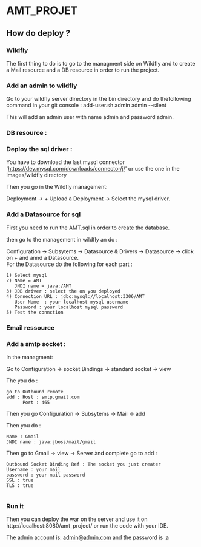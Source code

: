# AMT_PROJET

## How do deploy ?

### Wildfly

The first thing to do is to go to the managment side on Wildfly and to create a Mail resource and a DB resource in order to run the project.

### Add an admin to wildfly

Go to your wildfly server directory in the bin directory and do thefollowing command in your git console :
add-user.sh admin admin --silent

This will add an admin user with name admin and password admin.


### DB resource :



### Deploy the sql driver :

You have to download the last mysql connector 'https://dev.mysql.com/downloads/connector/j/' or use the one in the images/wildfly directory

Then you go in the Wildfly management:

Deployment -> + Upload a Deployment -> Select the mysql driver.

### Add a Datasource for sql

First you need to run the AMT.sql in order to create the database. 

then go to the management in wildfly an do : 

Configuration -> Subsytems -> Datasource & Drivers -> Datasource -> click on + and annd a Datasource.  
For the Datasource do the following for each part :
```
1) Select mysql  
2) Name = AMT  
   JNDI name = java:/AMT  
3) JDB driver : select the on you deployed  
4) Connection URL : jdbc:mysql://localhost:3306/AMT  
   User Name  : your localhost mysql username
   Password : your localhost mysql password
5) Test the connction
```

### Email ressource

### Add a smtp socket :

In the managment: 

Go to Configuration -> socket Bindings -> standard socket -> view

The you do  :

```
go to Outbound remote
add : Host : smtp.gmail.com
      Port : 465
```

Then you go Configuration -> Subsytems -> Mail -> add

Then you do :

```
Name : Gmail  
JNDI name : java:jboss/mail/gmail
```

Then go to Gmail -> view -> Server ànd complete go to add :

```
Outbound Socket Binding Ref : The socket you just creater
Username : your mail
password : your mail password
SSL : true
TLS : true


```
### Run it

Then you can deploy the war on the server and use it on http://localhost:8080/amt_project/ or run the code with your IDE.

The admin account is:  admin@admin.com and the password is :a 
